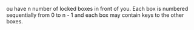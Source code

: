 ou have n number of locked boxes in front of you. Each box is numbered sequentially from 0 to n - 1 and each box may contain keys to the other boxes.
